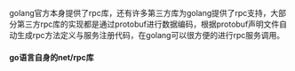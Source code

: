 

golang官方本身提供了rpc库，还有许多第三方库为golang提供了rpc支持，大部分第三方rpc库的实现都是通过protobuf进行数据编码，根据protobuf声明文件自动生成rpc方法定义与服务注册代码，在golang可以很方便的进行rpc服务调用。



#### go语言自身的net/rpc库

